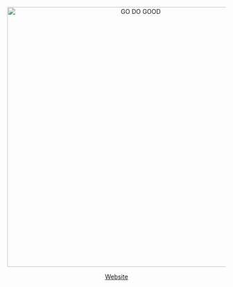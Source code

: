 <p align='center'>
  <img src='/public/logo.png' alt='GO DO GOOD' width='600'/>
</p>

<p align='center'>
  <a href="#">Website</a>
</p>
